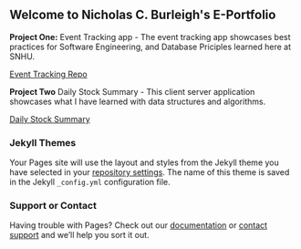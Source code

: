 ## Welcome to Nicholas C. Burleigh's E-Portfolio

**Project One:** Event Tracking app - The event tracking app showcases best practices for Software Engineering, and Database Priciples learned here at SNHU. 

[Event Tracking Repo](https://github.com/nickBurleigh1/Event_Tracking)

**Project Two** Daily Stock Summary - This client server application showcases what I have learned with data structures and algorithms. 

[Daily Stock Summary](https://github.com/nickBurleigh1/daily_stock_summary)


### Jekyll Themes

Your Pages site will use the layout and styles from the Jekyll theme you have selected in your [repository settings](https://github.com/nickBurleigh1/ePortfolio/settings). The name of this theme is saved in the Jekyll `_config.yml` configuration file.

### Support or Contact

Having trouble with Pages? Check out our [documentation](https://docs.github.com/categories/github-pages-basics/) or [contact support](https://github.com/contact) and we’ll help you sort it out.

